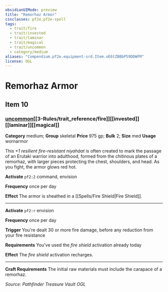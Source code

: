 ```yaml
---
obsidianUIMode: preview
title: "Remorhaz Armor"
cssclasses: pf2e,pf2e-spell
tags:
  - trait/fire
  - trait/invested
  - trait/laminar
  - trait/magical
  - trait/uncommon
  - category/medium
aliases: "Compendium.pf2e.equipment-srd.Item.oE6tZBBbP59DOWFM"
license: OGL
---
```

# Remorhaz Armor
## Item 10
### [uncommon](uncommon "Uncommon Rarity Trait")[[3-Rules/trait_reference/fire]][[invested]][[laminar]][[magical]]

**Category** medium; **Group** skeletal
**Price** 975 gp; 
**Bulk** 2; **Size** med
**Usage** wornarmor

This _+1 resilient fire-resistant niyaháat_ is often created to mark the passage of an Erutaki warrior into adulthood, formed from the chitinous plates of a remorhaz, with larger pieces protecting the chest, shoulders, and head. As you fight, the armor glows red hot.

**Activate** `pf2:2` command, envision

**Frequency** once per day

**Effect** The armor is sheathed in a [[Spells/Fire Shield|Fire Shield]].

* * *

**Activate** `pf2:r` envision

**Frequency** once per day

**Trigger** You're dealt 30 or more fire damage, before any reduction from your fire resistance

**Requirements** You've used the _fire shield_ activation already today

**Effect** The _fire shield_ activation recharges.

* * *

**Craft Requirements** The initial raw materials must include the carapace of a remorhaz.

*Source: Pathfinder Treasure Vault*
*OGL*